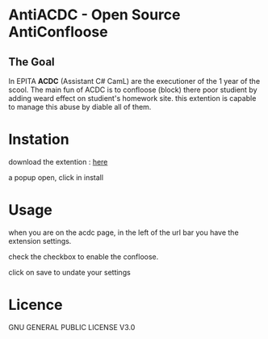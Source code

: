 # AntiACDC - Open Source AntiConfloose
## The Goal
In EPITA **ACDC** (Assistant C# CamL) are the executioner of the 1 year of the scool.
The main fun of ACDC is to confloose (block) there poor studient by adding weard effect
on studient's homework site. this extention is capable to manage this abuse by diable all of
them.

# Instation
download the extention : [here](https://github.com/JulesdeCube/antiACDC/releases/download/v1.0.0/antiacdc-1.0-an+fx.xpi)

a popup open, click in install

# Usage
when you are on the acdc page, in the left of the url bar you have the extension settings.

check the checkbox to enable the confloose.

click on save to undate your settings

# Licence
GNU GENERAL PUBLIC LICENSE V3.0
